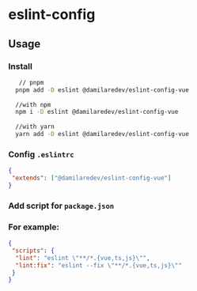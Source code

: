 # eslint-config

## Usage

### Install

```bash
   // pnpm
  pnpm add -D eslint @damilaredev/eslint-config-vue
  
  //with npm
  npm i -D eslint @damilaredev/eslint-config-vue
  
  //with yarn
  yarn add -D eslint @damilaredev/eslint-config-vue
```

### Config `.eslintrc`

```json
{
 "extends": ["@damilaredev/eslint-config-vue"]
}
```

### Add script for `package.json`

### For example:

```json
{
 "scripts": {
  "lint": "eslint \"**/*.{vue,ts,js}\"",
  "lint:fix": "eslint --fix \"**/*.{vue,ts,js}\""
 }
}
```
